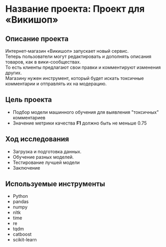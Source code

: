 # Название проекта: Проект для «Викишоп»
## Описание проекта
Интернет-магазин «Викишоп» запускает новый сервис. 
<br>Теперь пользователи могут редактировать и дополнять описания товаров, как в вики-сообществах. 
<br>То есть клиенты предлагают свои правки и комментируют изменения других. 
<br>Магазину нужен инструмент, который будет искать токсичные комментарии и отправлять их на модерацию.
## Цель проекта
- Подбор модели машинного обучения для выявления "токсичных" комментариев
- Значение метрики качества **F1** должно быть не меньше 0.75
## Ход исследования
- Загрузка и подготовка данных.
- Обучение разных моделей.
- Тестирование лучшей модели
- Заключение
## Используемые инструменты
- Python
- pandas
- numpy
- nltk
- time
- re
- tqdm
- catboost
- scikit-learn